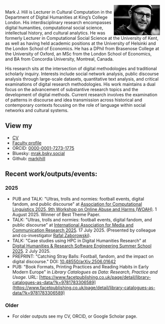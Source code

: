 <img src="mark.png" align="right" width="150" title="Photo credit: Will Melling">

Mark J. Hill is Lecturer in Cultural Computation in the Department of Digital Humanities at King’s College London. His interdisciplinary research encompasses digital humanities, computational social science, intellectual history, and cultural analytics. He was formerly Lecturer in Computational Social Science at the University of Kent, as well as having held academic positions at the University of Helsinki and the London School of Economics. He has a DPhil from Brasenose College at the University of Oxford, an MSc from the London School of Economics, and BA from Concordia University, Montreal, Canada.

His research sits at the intersection of digital methodologies and traditional scholarly inquiry. Interests include social network analysis, public discourse analysis through large-scale datasets, quantitative text analysis, and critical examinations of digital research methodologies. His work maintains a dual focus on the advancement of substantive research topics and the development of digital methods. Current research involves the examination of patterns in discourse and idea transmission across historical and contemporary contexts focusing on the role of language within social networks and cultural systems. 

## View my 

* [CV](CV.md)
* [Faculty profile](https://www.kcl.ac.uk/people/mark-j.-hill)
* ORCID: [0000-0001-7273-1775](https://orcid.org/0000-0001-7273-1775)
* Bluesky: [mrak.bsky.social](https://bsky.app/profile/mrak.bsky.social)
* Github: [markjhill](https://github.com/markjhill)

## Recent work/outputs/events:

### 2025 

* PUB and TALK: "Ultras, trolls and normies: football events, digital fandom, and public discourse" at [Association for Computational Linguistics 2025, 9th Workshop on Online Abuse and Harms (WOAH)](https://aclanthology.org/2025.woah-1.17/). 1 August 2025. Winner of Best Theme Paper.
* TALK: "Ultras, trolls and normies: football events, digital fandom, and public discourse" at [International Association for Media and Communication Research 2025](https://iamcr.org/singapore2025). 17 July 2025. (Presented by colleague and co-investigator [Rafal Zaborowski](https://www.kcl.ac.uk/people/rafal-zaborowski)).
* TALK: "Case studies using HPC in Digital Humanities Research" at [Digital Humanities & Research Software Engineering Summer School 2025](https://dhrse2025.er.kcl.ac.uk/). 2 July 2025.
* PREPRINT: "Catching Stray Balls: Football, fandom, and the impact on digital discourse." DOI: [10.48550/arXiv.2506.01642](https://doi.org/10.48550/arXiv.2506.01642)
* PUB: "Book Formats, Printing Practices and Reading Habits in Early Modern Europe" in *Library Catalogues as Data: Research, Practice and Usage*. URL: [https://www.facetpublishing.co.uk/page/detail/library-catalogues-as-data/?k=9781783306589](https://www.facetpublishing.co.uk/page/detail/library-catalogues-as-data/?k=9781783306589)

### Older

* For older outputs see my CV, ORCID, or Google Scholar page.
